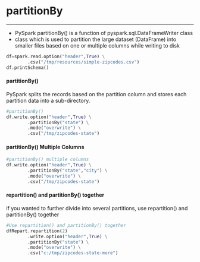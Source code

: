 # partitionBy

---
* PySpark partitionBy() is a function of pyspark.sql.DataFrameWriter class 
* class which is used to partition the large dataset (DataFrame) into smaller files based on one or multiple columns while writing to disk
```python
df=spark.read.option("header",True) \
        .csv("/tmp/resources/simple-zipcodes.csv")
df.printSchema()
```
#### partitionBy()
PySpark splits the records based on the partition column and stores each partition data into a sub-directory.
```python
#partitionBy()
df.write.option("header",True) \
        .partitionBy("state") \
        .mode("overwrite") \
        .csv("/tmp/zipcodes-state")
```
####  partitionBy() Multiple Columns
```python
#partitionBy() multiple columns
df.write.option("header",True) \
        .partitionBy("state","city") \
        .mode("overwrite") \
        .csv("/tmp/zipcodes-state")
```
####  repartition() and partitionBy() together
if you wanted to further divide into several partitions, use repartition() and partitionBy() together
```python
#Use repartition() and partitionBy() together
dfRepart.repartition(2)
        .write.option("header",True) \
        .partitionBy("state") \
        .mode("overwrite") \
        .csv("c:/tmp/zipcodes-state-more")
```